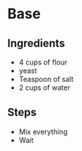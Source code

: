 # Base

## Ingredients
- 4 cups of flour
- yeast
- Teaspoon of salt
- 2 cups of water

## Steps
- Mix everything
- Wait